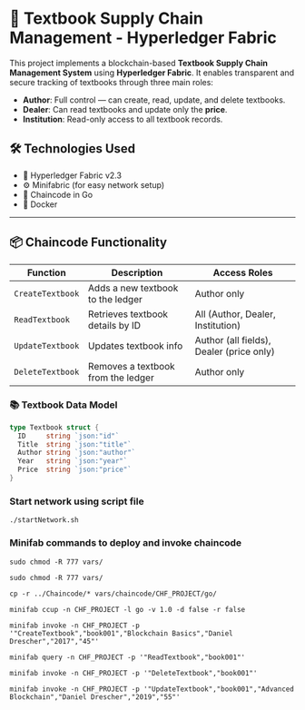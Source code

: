 # 📘 Textbook Supply Chain Management - Hyperledger Fabric

This project implements a blockchain-based **Textbook Supply Chain Management System** using **Hyperledger Fabric**. It enables transparent and secure tracking of textbooks through three main roles:

- **Author**: Full control — can create, read, update, and delete textbooks.
- **Dealer**: Can read textbooks and update only the **price**.
- **Institution**: Read-only access to all textbook records.

## 🛠 Technologies Used

- 🔗 Hyperledger Fabric v2.3
- ⚙️ Minifabric (for easy network setup)
- 🧠 Chaincode in Go
- 🐳 Docker

---

## 📦 Chaincode Functionality

| Function           | Description                              | Access Roles           |
|--------------------|------------------------------------------|------------------------|
| `CreateTextbook`   | Adds a new textbook to the ledger        | Author only            |
| `ReadTextbook`     | Retrieves textbook details by ID         | All (Author, Dealer, Institution) |
| `UpdateTextbook`   | Updates textbook info                    | Author (all fields), Dealer (price only) |
| `DeleteTextbook`   | Removes a textbook from the ledger       | Author only            |

### 📚 Textbook Data Model

```go
type Textbook struct {
  ID     string `json:"id"`
  Title  string `json:"title"`
  Author string `json:"author"`
  Year   string `json:"year"`
  Price  string `json:"price"`
}
```
###  Start network using script file

```
./startNetwork.sh
```
### Minifab commands to deploy and invoke chaincode

```
sudo chmod -R 777 vars/
```
```
sudo chmod -R 777 vars/
```
```
cp -r ../Chaincode/* vars/chaincode/CHF_PROJECT/go/
```
```
minifab ccup -n CHF_PROJECT -l go -v 1.0 -d false -r false
```
```
minifab invoke -n CHF_PROJECT -p '"CreateTextbook","book001","Blockchain Basics","Daniel Drescher","2017","45"'
```
```
minifab query -n CHF_PROJECT -p '"ReadTextbook","book001"'

```
```
minifab invoke -n CHF_PROJECT -p '"DeleteTextbook","book001"'
```
```
minifab invoke -n CHF_PROJECT -p '"UpdateTextbook","book001","Advanced Blockchain","Daniel Drescher","2019","55"'
```
